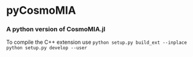 # pyCosmoMIA
### A python version of CosmoMIA.jl


To compile the C++ extension use `python setup.py build_ext --inplace`
`python setup.py develop --user`
